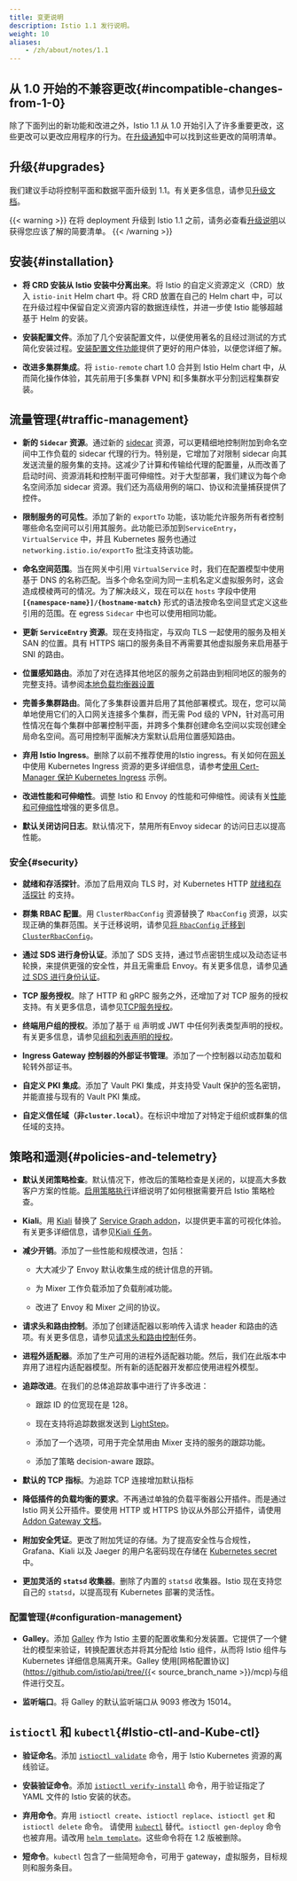 ```yaml
---
title: 变更说明
description: Istio 1.1 发行说明。
weight: 10
aliases:
    - /zh/about/notes/1.1
---
```


## 从 1.0 开始的不兼容更改{#incompatible-changes-from-1-0}

除了下面列出的新功能和改进之外，Istio 1.1 从 1.0 开始引入了许多重要更改，这些更改可以更改应用程序的行为。在[升级通知](/zh/news/releases/1.1.x/announcing-1.1/upgrade-notes)中可以找到这些更改的简明清单。

## 升级{#upgrades}

我们建议手动将控制平面和数据平面升级到 1.1。有关更多信息，请参见[升级文档](/zh/docs/setup/upgrade/)。

{{< warning >}}
在将 deployment 升级到 Istio 1.1 之前，请务必查看[升级说明](/zh/news/releases/1.1.x/announcing-1.1/upgrade-notes)以获得您应该了解的简要清单。
{{< /warning >}}

## 安装{#installation}

- **将 CRD 安装从 Istio 安装中分离出来**。将 Istio 的自定义资源定义（CRD）放入 `istio-init` Helm chart 中。将 CRD 放置在自己的 Helm chart 中，可以在升级过程中保留自定义资源内容的数据连续性，并进一步使 Istio 能够超越基于 Helm 的安装。

- **安装配置文件**。添加了几个安装配置文件，以便使用著名的且经过测试的方式简化安装过程。[安装配置文件功能](/zh/docs/setup/additional-setup/config-profiles/)提供了更好的用户体验，以便您详细了解。

- **改进多集群集成**。将 `istio-remote` chart 1.0 合并到 Istio Helm chart 中，从而简化操作体验，其先前用于[多集群 VPN] 和[多集群水平分割]远程集群安装。

## 流量管理{#traffic-management}

- **新的 `Sidecar` 资源**。通过新的 [sidecar](/zh/docs/concepts/traffic-management/#sidecars) 资源，可以更精细地控制附加到命名空间中工作负载的 sidecar 代理的行为。特别是，它增加了对限制 sidecar 向其发送流量的服务集的支持。这减少了计算和传输给代理的配置量，从而改善了启动时间、资源消耗和控制平面可伸缩性。对于大型部署，我们建议为每个命名空间添加 sidecar 资源。我们还为高级用例的端口、协议和流量捕获提供了控件。

- **限制服务的可见性**。添加了新的 `exportTo` 功能，该功能允许服务所有者控制哪些命名空间可以引用其服务。此功能已添加到`ServiceEntry`，`VirtualService` 中，并且 Kubernetes 服务也通过 `networking.istio.io/exportTo` 批注支持该功能。

- **命名空间范围**。当在网关中引用 `VirtualService` 时，我们在配置模型中使用基于 DNS 的名称匹配。当多个命名空间为同一主机名定义虚拟服务时，这会造成模棱两可的情况。为了解决歧义，现在可以在 `hosts` 字段中使用 **`[{namespace-name}]/{hostname-match}`** 形式的语法按命名空间显式定义这些引用的范围。在 egress `Sidecar` 中也可以使用相同功能。

- **更新 `ServiceEntry` 资源**。现在支持指定，与双向 TLS 一起使用的服务及相关 SAN 的位置。具有 HTTPS 端口的服务条目不再需要其他虚拟服务来启用基于 SNI 的路由。

- **位置感知路由**。添加了对在选择其他地区的服务之前路由到相同地区的服务的完整支持。请参阅[本地负载均衡器设置](/zh/docs/reference/config/networking/destination-rule#LocalityLoadBalancerSetting)

- **完善多集群路由**。简化了多集群设置并启用了其他部署模式。现在，您可以简单地使用它们的入口网关连接多个集群，而无需 Pod 级的 VPN，针对高可用性情况在每个集群中部署控制平面，并跨多个集群创建命名空间以实现创建全局命名空间。高可用控制平面解决方案默认启用位置感知路由。

- **弃用 Istio Ingress**。删除了以前不推荐使用的Istio ingress。有关如何在[网关](/zh/docs/concepts/traffic-management/#gateways)中使用 Kubernetes Ingress 资源的更多详细信息，请参考[使用 Cert-Manager 保护 Kubernetes Ingress](/zh/docs/tasks/traffic-management/ingress/ingress-certmgr/) 示例。

- **改进性能和可伸缩性**。调整 Istio 和 Envoy 的性能和可伸缩性。阅读有关[性能和可伸缩性](/zh/docs/ops/deployment/performance-and-scalability/)增强的更多信息。

- **默认关闭访问日志**。默认情况下，禁用所有Envoy sidecar 的访问日志以提高性能。

### 安全{#security}

- **就绪和存活探针**。添加了启用双向 TLS 时，对 Kubernetes HTTP [就绪和存活探针](/zh/faq/security/#k8s-health-checks) 的支持。

- **群集 RBAC 配置**。用 `ClusterRbacConfig` 资源替换了 `RbacConfig` 资源，以实现正确的集群范围。关于迁移说明，请参见[将 `RbacConfig` 迁移到 `ClusterRbacConfig`](https://archive.istio.io/v1.1/docs/setup/kubernetes/upgrade/steps/#migrating-from-rbacconfig-to-clusterrbacconfig)。

- **通过 SDS 进行身份认证**。添加了 SDS 支持，通过节点密钥生成以及动态证书轮换，来提供更强的安全性，并且无需重启 Envoy。有关更多信息，请参见[通过 SDS 进行身份认证](/zh/docs/tasks/security/citadel-config/auth-sds)。

- **TCP 服务授权**。除了 HTTP 和 gRPC 服务之外，还增加了对 TCP 服务的授权支持。有关更多信息，请参见[TCP服务授权](/zh/docs/tasks/security/authorization/authz-tcp)。

- **终端用户组的授权**。添加了基于 `组` 声明或 JWT 中任何列表类型声明的授权。有关更多信息，请参见[组和列表声明的授权](/zh/docs/tasks/security/authorization/rbac-groups/)。

- **Ingress Gateway 控制器的外部证书管理**。添加了一个控制器以动态加载和轮转外部证书。

- **自定义 PKI 集成**。添加了 Vault PKI 集成，并支持受 Vault 保护的签名密钥，并能直接与现有的 Vault PKI 集成。

- **自定义信任域（非`cluster.local`）**。在标识中增加了对特定于组织或群集的信任域的支持。

## 策略和遥测{#policies-and-telemetry}

- **默认关闭策略检查**。默认情况下，修改后的策略检查是关闭的，以提高大多数客户方案的性能。[启用策略执行](/zh/docs/tasks/policy-enforcement/enabling-policy/)详细说明了如何根据需要开启 Istio 策略检查。

- **Kiali**。用 [Kiali](https://www.kiali.io) 替换了 [Service Graph addon](https://github.com/istio/istio/issues/9066)，以提供更丰富的可视化体验。有关更多详细信息，请参见[Kiali 任务](/zh/docs/tasks/observability/kiali/)。

- **减少开销**。添加了一些性能和规模改进，包括：

    - 大大减少了 Envoy 默认收集生成的统计信息的开销。

    - 为 Mixer 工作负载添加了负载削减功能。

    - 改进了 Envoy 和 Mixer 之间的协议。

- **请求头和路由控制**。添加了创建适配器以影响传入请求 header 和路由的选项。有关更多信息，请参见[请求头和路由控制](/zh/docs/tasks/policy-enforcement/control-headers)任务。

- **进程外适配器**。添加了生产可用的进程外适配器功能。然后，我们在此版本中弃用了进程内适配器模型。所有新的适配器开发都应使用进程外模型。

- **追踪改进**。在我们的总体追踪故事中进行了许多改进：

    - 跟踪 ID 的位宽现在是 128。

    - 现在支持将追踪数据发送到 [LightStep](/zh/docs/tasks/observability/distributed-tracing/lightstep/)。

    - 添加了一个选项，可用于完全禁用由 Mixer 支持的服务的跟踪功能。

    - 添加了策略 decision-aware 跟踪。

- **默认的 TCP 指标**。为追踪 TCP 连接增加默认指标

- **降低插件的负载均衡的要求**。不再通过单独的负载平衡器公开插件。而是通过 Istio 网关公开插件。要使用 HTTP 或 HTTPS 协议从外部公开插件，请使用 [Addon Gateway 文档](/zh/docs/tasks/observability/gateways/)。

- **附加安全凭证**。更改了附加凭证的存储。为了提高安全性与合规性，Grafana、Kiali 以及 Jaeger 的用户名密码现在存储在 [Kubernetes secret](https://kubernetes.io/docs/concepts/configuration/secret/) 中。

- **更加灵活的 `statsd` 收集器**。删除了内置的 `statsd` 收集器。Istio 现在支持您自己的 `statsd`，以提高现有 Kubernetes 部署的灵活性。

### 配置管理{#configuration-management}

- **Galley**。添加 [Galley](/zh/docs/ops/deployment/architecture/#galley) 作为 Istio 主要的配置收集和分发装置。它提供了一个健壮的模型来验证，转换配置状态并将其分配给 Istio 组件，从而将 Istio 组件与 Kubernetes 详细信息隔离开来。Galley 使用[网格配置协议](https://github.com/istio/api/tree/{{< source_branch_name >}}/mcp)与组件进行交互。

- **监听端口**。将 Galley 的默认监听端口从 9093 修改为 15014。

## `istioctl` 和 `kubectl`{#Istio-ctl-and-Kube-ctl}

- **验证命名**。添加 [`istioctl validate`](/zh/docs/reference/commands/istioctl/#istioctl-validate) 命令，用于 Istio Kubernetes 资源的离线验证。

- **安装验证命令**。添加 [`istioctl verify-install`](/zh/docs/reference/commands/istioctl/#istioctl-verify-install) 命令，用于验证指定了 YAML 文件的 Istio 安装的状态。

- **弃用命令**。弃用 `istioctl create`、`istioctl replace`、`istioctl get` 和 `istioctl delete` 命令。
请使用 [`kubectl`](https://kubernetes.io/docs/tasks/tools/install-kubectl) 替代。`istioctl gen-deploy` 命令也被弃用。请改用 [`helm template`](/zh/docs/setup/install/helm/#option-1-install-with-helm-via-helm-template)。这些命令将在 1.2 版被删除。

- **短命令**。`kubectl` 包含了一些简短命令，可用于 gateway，虚拟服务，目标规则和服务条目。
